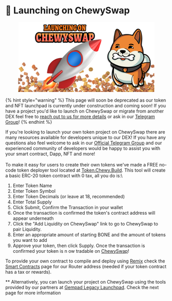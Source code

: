 # 🚀 Launching on ChewySwap

<figure><img src="../.gitbook/assets/launchingonchewy.png" alt="" width="563"><figcaption></figcaption></figure>

{% hint style="warning" %}
This page will soon be deprecated as our token and NFT launchpad is currently under construction and coming soon! If you have a project you'd like to launch on ChewySwap or migrate from another DEX feel free to [reach out to us for more details](https://t.me/m/vQs2JNEBNzkx) or ask in our [Telegram Group](https://t.me/chewyswapcommunity)!
{% endhint %}

If you're looking to launch your own token project on ChewySwap there are many resources available for developers unique to our DEX! If you have any questions also feel welcome to ask in our [Official Telegram Group](https://t.me/chewyswapcommunity) and our experienced community of developers would be happy to assist you with your smart contract, Dapp, NFT and more!\
\
To make it easy for users to create their own tokens we've made a FREE no-code token deployer tool located at [Token.Chewy.Build](https://token.chewy.build). This tool will create a basic ERC-20 token contract with 0 tax, all you do is:\


1. Enter Token Name
2. Enter Token Symbol
3. Enter Token Decimals (or leave at 18, recommended)
4. Enter Total Supply
5. Click Submit, Confirm the Transaction in your wallet
6. Once the transaction is confirmed the token's contract address will appear underneath
7. Click the "Add Liquidity on ChewySwap" link to go to ChewySwap to pair Liquidity.
8. Enter an appropriate amount of starting BONE and the amount of tokens you want to add
9. Approve your token, then click Supply. Once the transaction is confirmed your token is n ow tradable on [ChewySwap](https://chewyswap.dog)!

To provide your own contract to compile and deploy using [Remix](https://remix.ethereum.org) check the [Smart Contracts](smart-contracts/) page for our Router address (needed if your token contract has a tax or rewards).



\*\* Alternatively, you can launch your project on ChewySwap using the tools provided by our partners at [Gempad Legacy Launchpad](https://legacy.gempad.app/create-token). Check the next page for more information
